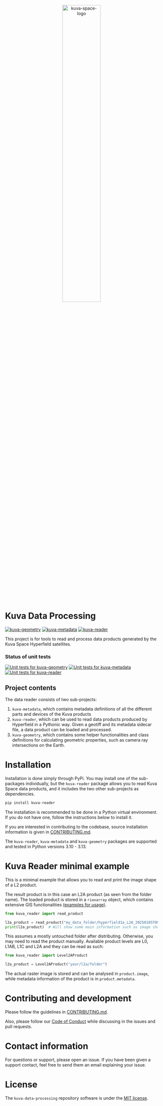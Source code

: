 <div align="center">
  <picture>
    <source media="(prefers-color-scheme: dark)" srcset="https://github.com/user-attachments/assets/1d8b44f1-1999-4cfb-8744-32871056c253">
    <img alt="kuva-space-logo" src="https://github.com/user-attachments/assets/d8f47cc8-1491-4d0c-a8cf-318ea7e0afdc" width="50%">
  </picture>
</div>

# Kuva Data Processing

[![kuva-geometry](https://img.shields.io/pypi/v/kuva-geometry.svg?label=kuva-geometry)](https://pypi.org/project/kuva-geometry/)
[![kuva-metadata](https://img.shields.io/pypi/v/kuva-metadata.svg?label=kuva-metadata)](https://pypi.org/project/kuva-metadata/)
[![kuva-reader](https://img.shields.io/pypi/v/kuva-reader.svg?label=kuva-reader)](https://pypi.org/project/kuva-reader/)

This project is for tools to read and process data products
generated by the Kuva Space Hyperfield satellites.

### Status of unit tests

[![Unit tests for kuva-geometry](https://github.com/KuvaSpace/kuva-data-processing/actions/workflows/test-kuva-geometry.yml/badge.svg?branch=main)](https://github.com/KuvaSpace/kuva-data-processing/actions/workflows/test-kuva-geometry.yml?branch=main)
[![Unit tests for kuva-metadata](https://github.com/KuvaSpace/kuva-data-processing/actions/workflows/test-kuva-metadata.yml/badge.svg?branch=main)](https://github.com/KuvaSpace/kuva-data-processing/actions/workflows/test-kuva-metadata.yml?branch=main)
[![Unit tests for kuva-reader](https://github.com/KuvaSpace/kuva-data-processing/actions/workflows/test-kuva-reader.yml/badge.svg?branch=main)](https://github.com/KuvaSpace/kuva-data-processing/actions/workflows/test-kuva-reader.yml?branch=main)

## Project contents

The data reader consists of two sub-projects:

1. `kuva-metadata`, which contains metadata definitions of all the different parts and
devices of the Kuva products
2. `kuva-reader`, which can be used to read data products produced by Hyperfield in a
Pythonic way. Given a geotiff and its metadata sidecar file, a data product can be
loaded and processed.
3. `kuva-geometry`, which contains some helper functionalities and class definitions for
calculating geometric properties, such as camera ray intersections on the Earth.


# Installation

Installation is done simply through PyPi. You may install one of the sub-packages individually, but the `kuva-reader` package allows you to read Kuva Space data products, and it includes the two other sub-projects as dependencies.

```sh
pip install kuva-reader
```

The installation is recommended to be done in a Python virtual environment. If you do not have one, follow the instructions below to install it.

If you are interested in contributing to the codebase, source installation information is given in [CONTRIBUTING.md](CONTRIBUTING.md).

The `kuva-reader`, `kuva-metadata` and `kuva-geometry` packages are supported and tested in Python versions 3.10 - 3.13.

# Kuva Reader minimal example

This is a minimal example that allows you to read and print the image shape of a L2 product.

The result product is in this case an L2A product (as seen from the folder name).
The loaded product is stored in a `rioxarray` object, which contains extensive GIS functionalities [(examples for usage)](https://corteva.github.io/rioxarray/stable/examples/examples.html).

```python
from kuva_reader import read_product

l2a_product = read_product("my_data_folder/hyperfield1a_L2A_20250105T092548")
print(l2a_product)  # Will show some main information such as image shape and CRS
```

This assumes a mostly untouched folder after distributing. Otherwise, you may need to
read the product manually. Available product levels are L0, L1AB, L1C and L2A and they
can be read as such:

```python
from kuva_reader import Level2AProduct

l2a_product = Level2AProduct("your/l2a/folder")
```

The actual raster image is stored and can be analysed in `product.image`, while metadata
information of the product is in `product.metadata`. 

# Contributing and development

Please follow the guidelines in [CONTRIBUTING.md](CONTRIBUTING.md).

Also, please follow our [Code of Conduct](CODE_OF_CONDUCT.md) while discussing in the
issues and pull requests.

# Contact information

For questions or support, please open an issue. If you have been given a support contact,
feel free to send them an email explaining your issue.

# License

The `kuva-data-processing` repository software is under the [MIT license](LICENSE.md).
